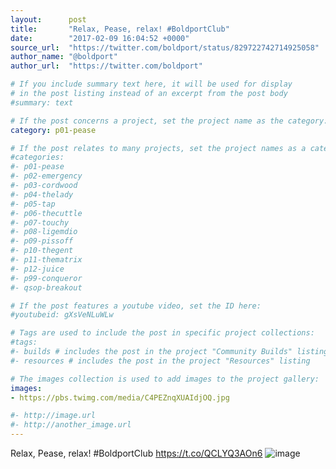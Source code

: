 ```yaml
---
layout:      post
title:       "Relax, Pease, relax! #BoldportClub"
date:        "2017-02-09 16:04:52 +0000"
source_url:  "https://twitter.com/boldport/status/829722742714925058"
author_name: "@boldport"
author_url:  "https://twitter.com/boldport"

# If you include summary text here, it will be used for display
# in the post listing instead of an excerpt from the post body
#summary: text

# If the post concerns a project, set the project name as the category:
category: p01-pease

# If the post relates to many projects, set the project names as a categories array:
#categories:
#- p01-pease
#- p02-emergency
#- p03-cordwood
#- p04-thelady
#- p05-tap
#- p06-thecuttle
#- p07-touchy
#- p08-ligemdio
#- p09-pissoff
#- p10-thegent
#- p11-thematrix
#- p12-juice
#- p99-conqueror
#- qsop-breakout

# If the post features a youtube video, set the ID here:
#youtubeid: gXsVeNLuWLw

# Tags are used to include the post in specific project collections:
#tags:
#- builds # includes the post in the project "Community Builds" listing
#- resources # includes the post in the project "Resources" listing

# The images collection is used to add images to the project gallery:
images:
- https://pbs.twimg.com/media/C4PEZnqXUAIdjOQ.jpg

#- http://image.url
#- http://another_image.url
---
```


Relax, Pease, relax! #BoldportClub https://t.co/QCLYQ3AOn6
![image](https://pbs.twimg.com/media/C4PEZnqXUAIdjOQ.jpg)


